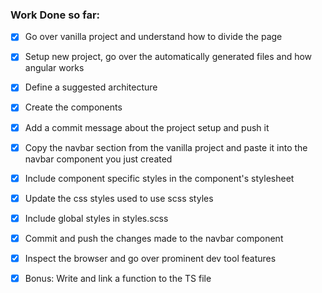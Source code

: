 ### Work Done so far: 
- [x]  Go over vanilla project and understand how to divide the page
- [x]  Setup new project, go over the automatically generated files and how angular works
- [x]  Define a suggested architecture
- [x] Create the components
- [x] Add a commit message about the project setup and push it
- [x] Copy the navbar section from the vanilla project and paste it into the navbar component you just created
- [x] Include component specific styles in the component's stylesheet
- [x] Update the css styles used to use scss styles
- [x] Include global styles in styles.scss
- [x] Commit and push the changes made to the navbar component
- [x] Inspect the browser and go over prominent dev tool features 
- [x] Bonus: Write and link a function to the TS file

